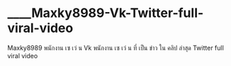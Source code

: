 # ____Maxky8989-Vk-Twitter-full-viral-video
Maxky8989 พนักงาน เซ เว่ น Vk พนักงาน เซ เว่ น ที่ เป็น ข่าว ใน คลิป ล่าสุด Twitter  full viral video
